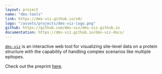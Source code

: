 ```yaml
---
layout: project
name: "dms-tools"
link: https://dms-viz.github.io/v0/
logo: "/assets/projects/dms-viz-logo.png"
github: https://github.com/dms-viz/dms-viz.github.io
documentation: https://dms-viz.github.io/dms-viz-docs/
---
```


[`dms-viz`](https://dms-viz.github.io/) is an interactive web tool for visualizing site-level data on a protein structure with the capability of handling complex scenarios like multiple epitopes.

Check out the preprint [here](https://www.biorxiv.org/content/10.1101/2023.10.29.564578v1).